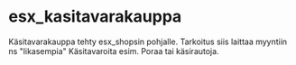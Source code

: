 # esx_kasitavarakauppa
Käsitavarakauppa tehty esx_shopsin pohjalle. Tarkoitus siis laittaa myyntiin ns "likasempia" Käsitavaroita esim. Poraa tai käsirautoja.
